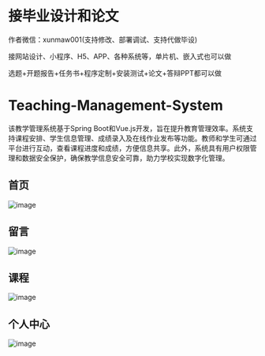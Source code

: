 # 接毕业设计和论文
作者微信：xunmaw001(支持修改、部署调试、支持代做毕设)

接网站设计、小程序、H5、APP、各种系统等，单片机、嵌入式也可以做

选题+开题报告+任务书+程序定制+安装测试+论文+答辩PPT都可以做
# Teaching-Management-System
该教学管理系统基于Spring Boot和Vue.js开发，旨在提升教育管理效率。系统支持课程安排、学生信息管理、成绩录入及在线作业发布等功能。教师和学生可通过平台进行互动，查看课程进度和成绩，方便信息共享。此外，系统具有用户权限管理和数据安全保护，确保教学信息安全可靠，助力学校实现数字化管理。
## 首页
![image](https://github.com/user-attachments/assets/b6950bc4-4d4f-432c-9f1a-d2e9dc231890)
## 留言
![image](https://github.com/user-attachments/assets/7b79f5bf-0ad6-409e-86d9-1684221b485e)
## 课程
![image](https://github.com/user-attachments/assets/729b3465-b47d-420d-9b18-7608d58453a7)
## 个人中心
![image](https://github.com/user-attachments/assets/2209280a-8a78-417b-9287-05b6fb4602a2)
